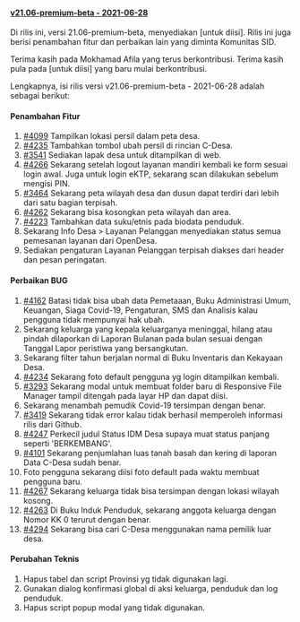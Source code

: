 #### [v21.06-premium-beta - 2021-06-28](https://github.com/OpenSID/premium/compare/v21.05-premium...rilis-dev)

Di rilis ini, versi 21.06-premium-beta, menyediakan [untuk diisi]. Rilis ini juga berisi penambahan fitur dan perbaikan lain yang diminta Komunitas SID.

Terima kasih pada Mokhamad Afila yang terus berkontribusi. Terima kasih pula pada [untuk diisi] yang baru mulai berkontribusi.

Lengkapnya, isi rilis versi v21.06-premium-beta - 2021-06-28 adalah sebagai berikut:


#### Penambahan Fitur
1. [#4099](https://github.com/OpenSID/OpenSID/issues/4099) Tampilkan lokasi persil dalam peta desa.
2. [#4235](https://github.com/OpenSID/OpenSID/issues/4235) Tambahkan tombol ubah persil di rincian C-Desa.
3. [#3541](https://github.com/OpenSID/OpenSID/issues/3541) Sediakan lapak desa untuk ditampilkan di web.
4. [#4266](https://github.com/OpenSID/OpenSID/issues/4266) Sekarang setelah logout layanan mandiri kembali ke form sesuai login awal. Juga untuk login eKTP, sekarang scan dilakukan sebelum mengisi PIN.
5. [#3464](https://github.com/OpenSID/OpenSID/issues/3464) Sekarang peta wilayah desa dan dusun dapat terdiri dari lebih dari satu bagian terpisah.
6. [#4262](https://github.com/OpenSID/OpenSID/issues/4262) Sekarang bisa kosongkan peta wilayah dan area.
7. [#4223](https://github.com/OpenSID/OpenSID/issues/4223) Tambahkan data suku/etnis pada biodata penduduk.
8. Sekarang Info Desa > Layanan Pelanggan menyediakan status semua pemesanan layanan dari OpenDesa.
9. Sediakan pengaturan Layanan Pelanggan terpisah diakses dari header dan pesan peringatan.


#### Perbaikan BUG
1. [#4162](https://github.com/OpenSID/OpenSID/issues/4162) Batasi tidak bisa ubah data Pemetaaan, Buku Administrasi Umum, Keuangan, Siaga Covid-19, Pengaturan, SMS dan Analisis kalau pengguna tidak mempunyai hak ubah.
2. Sekarang keluarga yang kepala keluarganya meninggal, hilang atau pindah dilaporkan di Laporan Bulanan pada bulan sesuai dengan Tanggal Lapor peristiwa yang bersangkutan.
3. Sekarang filter tahun berjalan normal di Buku Inventaris dan Kekayaan Desa.
4. [#4234](https://github.com/OpenSID/OpenSID/issues/4234) Sekarang foto default pengguna yg login ditampilkan kembali.
5. [#3293](https://github.com/OpenSID/OpenSID/issues/3293) Sekarang modal untuk membuat folder baru di Responsive File Manager tampil ditengah pada layar HP dan dapat diisi.
6. Sekarang menambah pemudik Covid-19 tersimpan dengan benar.
7. [#3419](https://github.com/OpenSID/OpenSID/issues/3419) Sekarang tidak error kalau tidak berhasil memperoleh informasi rilis dari Github.
8. [#4247](https://github.com/OpenSID/OpenSID/issues/4247) Perkecil judul Status IDM Desa supaya muat status panjang seperti 'BERKEMBANG'.
9. [#4101](https://github.com/OpenSID/OpenSID/issues/4101) Sekarang penjumlahan luas tanah basah dan kering di laporan Data C-Desa sudah benar.
10. Foto pengguna sekarang diisi foto default pada waktu membuat pengguna baru.
11. [#4267](https://github.com/OpenSID/OpenSID/issues/4267) Sekarang keluarga tidak bisa tersimpan dengan lokasi wilayah kosong.
12. [#4263](https://github.com/OpenSID/OpenSID/issues/4263) Di Buku Induk Penduduk, sekarang anggota keluarga dengan Nomor KK 0 terurut dengan benar.
13. [#4294](https://github.com/OpenSID/OpenSID/issues/4294) Sekarang bisa cari C-Desa menggunakan nama pemilik luar desa.


#### Perubahan Teknis
1. Hapus tabel dan script Provinsi yg tidak digunakan lagi.
2. Gunakan dialog konfirmasi global di aksi keluarga, penduduk dan log penduduk.
3. Hapus script popup modal yang tidak digunakan.

